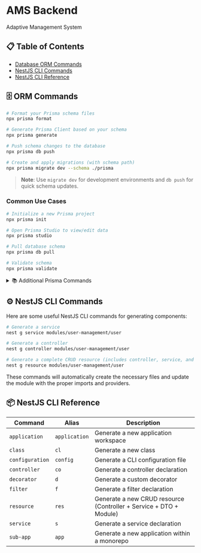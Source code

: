 # AMS Backend
Adaptive Management System

## 📋 Table of Contents
- [Database ORM Commands](#database-orm-commands)
- [NestJS CLI Commands](#nestjs-cli-commands)
- [NestJS CLI Reference](#nestjs-cli-reference)

## 🗄️ ORM Commands

```bash
# Format your Prisma schema files
npx prisma format

# Generate Prisma Client based on your schema
npx prisma generate

# Push schema changes to the database
npx prisma db push

# Create and apply migrations (with schema path)
npx prisma migrate dev --schema ./prisma
```

> **Note**: Use `migrate dev` for development environments and `db push` for quick schema updates.

### Common Use Cases

```bash
# Initialize a new Prisma project
npx prisma init

# Open Prisma Studio to view/edit data
npx prisma studio

# Pull database schema
npx prisma db pull

# Validate schema
npx prisma validate
```

<details>
<summary>📚 Additional Prisma Commands</summary>

```bash
# Reset database (development only)
npx prisma migrate reset

# Deploy migrations to production
npx prisma migrate deploy

# Check migration status
npx prisma migrate status

# Generate Prisma Client
npx prisma generate
```
</details>

## ⚙️ NestJS CLI Commands

Here are some useful NestJS CLI commands for generating components:

```bash
# Generate a service
nest g service modules/user-management/user

# Generate a controller
nest g controller modules/user-management/user

# Generate a complete CRUD resource (includes controller, service, and module)
nest g resource modules/user-management/user
```

These commands will automatically create the necessary files and update the module with the proper imports and providers.

## 📦 NestJS CLI Reference

| Command | Alias | Description |
|---------|-------|-------------|
| `application` | `application` | Generate a new application workspace |
| `class` | `cl` | Generate a new class |
| `configuration` | `config` | Generate a CLI configuration file |
| `controller` | `co` | Generate a controller declaration |
| `decorator` | `d` | Generate a custom decorator |
| `filter` | `f` | Generate a filter declaration |
| `resource` | `res` | Generate a new CRUD resource (Controller + Service + DTO + Module) |
| `service` | `s` | Generate a service declaration |
| `sub-app` | `app` | Generate a new application within a monorepo |
